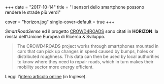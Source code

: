 +++
date = "2017-10-14"
title = "I sensori dello smartphone possono rendere le strade più verdi"

cover = "horizon.jpg"
single-cover-default = true
+++

*SmartRoadSense* ed il progetto [CROWD4ROADS](http://www.c4rs.eu) sono citati in **HORIZON**: la rivista dell'Unione Europea di Ricerca &amp; Sviluppo.

> The CROWD4ROADS project works through smartphones mounted in cars that can pick up changes in speed caused by bumps, holes or distributed roughness. This data can then be used by local authorities to know where they need to repair roads, which in turn makes their mobility sector more energy efficient.

Leggi l'[intero articolo online](https://horizon-magazine.eu/article/sensors-your-smartphone-could-make-roads-greener_en.html)&nbsp;(in Inglese).
